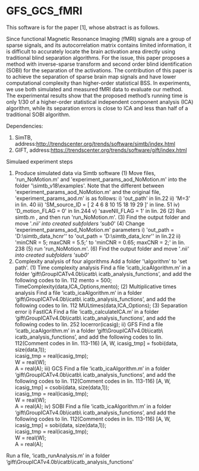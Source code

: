 # GFS_GCS_fMRI
This software is for the paper [1], whose abstract is as follows. 

Since functional Magnetic Resonance Imaging (fMRI) signals are a group of sparse signals, and its autocorrelation matrix contains limited information, it is difficult to accurately locate the brain activation area directly using traditional blind separation algorithms. For the issue, this paper proposes a method with inverse-sparse transform and second order blind identification (SOBI) for the separation of the activations. The contribution of this paper is to achieve the separation of sparse brain map signals and have lower computational complexity than higher-order statistical BSS. In experiments, we use both simulated and measured fMRI data to evaluate our method. The experimental results show that the proposed method’s running time is only 1/30 of a higher-order statistical independent component analysis (ICA) algorithm, while its separation errors is close to ICA and less than half of a traditional SOBI algorithm.

Dependencies:
1. SimTB, address:http://trendscenter.org/trends/software/simtb/index.html
2. GIFT, address:https://trendscenter.org/trends/software/gift/index.html

Simulaed experiment steps
1. Produce simulated data via Simtb software
  (1) Move files, 'run_NoMotion.m' and 'experiment_params_aod_NoMotion.m' into the folder '\simtb_v18\examples'. 
  Note that the different between 'experiment_params_aod_NoMotion.m' and the original file, 'experiment_params_aod.m' is as follows:
    i) 'out_path' in lin.22
    ii) 'M=3' in lin. 40
    iii) 'SM_source_ID = [  2  4  6  8  10  15  18  19  29 ]' in line. 51
    iv) 'D_motion_FLAG = 0' in lin.244
    v) 'saveNII_FLAG = 1' in lin. 26
  (2) Run simtb.m , and then run 'run_NoMotion.m'.
  (3) Find the output folder and move '*.nii' into created subfolders 'sub0*'
  (4) Change 'experiment_params_aod_NoMotion.m' parameters
    i) 'out_path = 'D:\simtb_data_hcnr'' to 'out_path = 'D:\simtb_data_lcnr'' in lin.22
    ii) 'minCNR = 5;  maxCNR = 5.5;' to 'minCNR = 0.65;  maxCNR = 2;' in lin. 238
  (5) run 'run_NoMotion.m'.
  (6) Find the output folder and move '*.nii' into created subfolders 'sub0*'
2. Complexity analysis of four algorithms
  Add a folder '\algorithm' to 'set path'.
  (1) Time complexity analysis
  Find a file ‘icatb_icaAlgorithm.m’ in a folder ‘gift\GroupICATv4.0b\icatb\ icatb_analysis_functions’, and add the following codes to lin. 112 
    mento = 500;
    TimeComplexity(data,ICA_Options,mento);
  (2) Multiplicative times analysis
    Find a file ‘icatb_icaAlgorithm.m’ in a folder ‘gift\GroupICATv4.0b\icatb\ icatb_analysis_functions’, and add the following codes to lin. 112
    MULtimes(data,ICA_Options);
  (3) Separation error
    i) FastICA
      Find a file ‘icatb_calculateICA.m’ in a folder ‘gift\GroupICATv4.0b\icatb\ icatb_analysis_functions’, and add the following codes to lin. 252
      locerror(icasig);
    ii) GFS
      Find a file ‘icatb_icaAlgorithm.m’ in a folder ‘gift\GroupICATv4.0b\icatb\ icatb_analysis_functions’, and add the following codes to lin. 112(Comment codes in lin. 113-116)
      [A, W, icasig_tmp] = fsobi(data, size(data,1));   
      icasig_tmp = real(icasig_tmp);            
      W = real(W);            
      A = real(A);
    iii) GCS
      Find a file ‘icatb_icaAlgorithm.m’ in a folder ‘gift\GroupICATv4.0b\icatb\ icatb_analysis_functions’, and add the following codes to lin. 112(Comment codes in lin. 113-116)
      [A, W, icasig_tmp] = csobi(data, size(data,1));   
      icasig_tmp = real(icasig_tmp);            
      W = real(W);            
      A = real(A);
    iv) SOBI
      Find a file ‘icatb_icaAlgorithm.m’ in a folder ‘gift\GroupICATv4.0b\icatb\ icatb_analysis_functions’, and add the following codes to lin. 112(Comment codes in lin. 113-116)
      [A, W, icasig_tmp] = sobi(data, size(data,1));   
      icasig_tmp = real(icasig_tmp);            
      W = real(W);            
      A = real(A);
      
  Run a file, ‘icatb_runAnalysis.m’ in a folder ‘gift\GroupICATv4.0b\icatb\icatb_analysis_functions’
